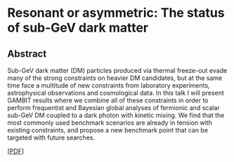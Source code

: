 #  Resonant or asymmetric: The status of sub-GeV dark matter

## Abstract

Sub-GeV dark matter (DM) particles produced via thermal freeze-out evade many of the strong constraints on heavier DM candidates, but at the same time face a multitude of new constraints from laboratory experiments, astrophysical observations and cosmological data. In this talk I will present GAMBIT results where we combine all of these constraints in order to perform frequentist and Bayesian global analyses of fermionic and scalar sub-GeV DM coupled to a dark photon with kinetic mixing. We find that the most commonly used benchmark scenarios are already in tension with existing constraints, and propose a new benchmark point that can be targeted with future searches.

 
[[PDF](https://github.com/williamjameshandley/talks/raw/kicc_2024/will_handley_kicc_2024.pdf)] 

